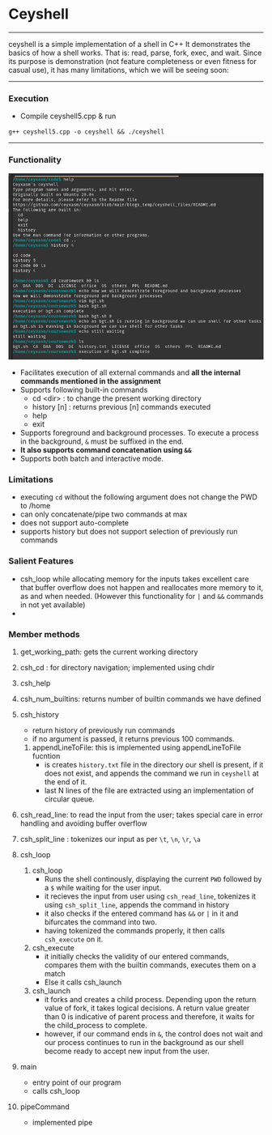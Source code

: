 # Ceyshell
_____
ceyshell is a simple implementation of a shell in C++
It demonstrates the basics of how a shell works.
That is: read, parse, fork, exec, and wait.  Since its purpose is demonstration
(not feature completeness or even fitness for casual use), it has many
limitations, which we will be seeing soon:

___
### Execution
- Compile ceyshell5.cpp & run
```
g++ ceyshell5.cpp -o ceyshell && ./ceyshell
```

---

### Functionality

<img src="sss/shell-demo.png"></img>
* Facilitates execution of all external commands and **all the internal commands mentioned in the assignment**
* Supports following built-in commands
    * cd \<dir>  : to change the present working directory
    * history [n] : returns previous [n] commands executed
    * help
    * exit
* Supports foreground and background processes. To execute a process in the background, `&` must be suffixed in the end. 
* **It also supports command concatenation using `&&`**
* Supports both batch and interactive mode.

### Limitations
* executing `cd` without the following argument does not change the PWD to /home
* can only concatenate/pipe two commands at max
* does not support auto-complete
* supports history but does not support selection of previously run commands

### Salient Features
* csh_loop while allocating memory for the inputs takes excellent care that buffer overflow does not happen and reallocates more memory to it, as and when needed. 
(However this functionality for `|` and `&&` commands in not yet available)
* 

### Member methods
1. get_working_path: gets the current working directory 
2. csh_cd : for directory navigation; implemented using chdir
3. csh_help
5. csh_num_builtins: returns number of builtin commands we have defined
6. csh_history
    * return history of previously run commands
    * if no argument is passed, it returns previous 100 commands.
    1. appendLineToFile: this is implemented using appendLineToFile fucntion
        * is creates `history.txt` file in the directory our shell is present, if it does not exist, and appends the command we run in `ceyshell` at the end of it.
        * last N lines of the file are extracted using an implementation of circular queue. 
7. csh_read_line: to read the input from the user; takes special care in error handling and avoiding buffer overflow
8. csh_split_line : tokenizes our input as per `\t`, `\n`, `\r`, `\a`
9. csh_loop
    1. csh_loop
        * Runs the shell continously, displaying the current `PWD` followed by a `$` while waiting for the user input. 
        * it recieves the input from user using `csh_read_line`, tokenizes it using `csh_split_line`, appends the command in history 
        * it also checks if the entered command has `&&` or `|` in it and bifurcates the command into two.
        * having tokenized the commands properly, it then calls `csh_execute` on it.
    2. csh_execute
        * it initially checks the validity of our entered commands, compares them with the builtin commands, executes them on a match
        * Else it calls csh_launch
    3. csh_launch
        * it forks and creates a child process. Depending upon the return value of fork, it takes logical decisions. A return value greater than 0 is indicative of parent process and therefore, it waits for the child_process to complete. 
        * however, if our command ends in `&`, the control does not wait and our process continues to run in the background as our shell become ready to accept new input from the user.
10. main 
    * entry point of our program
    * calls csh_loop

11. pipeCommand
    * implemented pipe 
